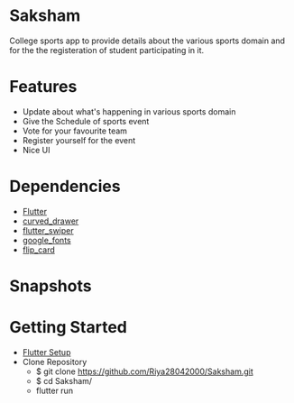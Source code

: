 # Saksham

College sports app to provide details about the various sports domain and for the the registeration of student participating in it.



# Features

- Update about what's happening in various sports domain
- Give the Schedule of sports event
- Vote for your favourite team
- Register yourself for the event
- Nice UI



# Dependencies

- [Flutter](https://flutter.dev/?gclid=CjwKCAjw26H3BRB2EiwAy32zhY0Ab85XiyQXZRGIRKSUHRRgrZZccezpmqjx9tXay7UqpS2QqgjgwxoCFCYQAvD_BwE&gclsrc=aw.ds)
- [curved_drawer](https://pub.dev/packages/curved_drawer#:~:text=89-,curved_drawer,easy%20to%20use%20animated%20drawer.)
- [flutter_swiper](https://pub.dev/packages/flutter_swiper)
- [google_fonts](https://pub.dev/packages/google_fonts)
- [flip_card](https://pub.dev/packages/flip_card)



# Snapshots





# Getting Started

- [Flutter Setup](https://flutter.dev/docs/get-started/install)
- Clone Repository <br>
    - $ git clone https://github.com/Riya28042000/Saksham.git<br>
    - $ cd Saksham/<br>
    - flutter run<br>
      
      

